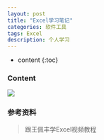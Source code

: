 ```yaml
---
layout: post
title: "Excel学习笔记"
categories: 软件工具
tags: Excel
description: 个人学习
---
```


* content
{:toc}

### **Content**


![](https://raw.githubusercontent.com/woaielf/woaielf.github.io/master/_posts/Pic/5-Excel1.png)


### 参考资料

> 跟王佩丰学Excel视频教程